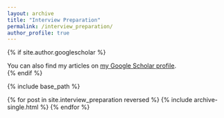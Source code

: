```yaml
---
layout: archive
title: "Interview Preparation"
permalink: /interview_preparation/
author_profile: true
---
```


{% if site.author.googlescholar %}
  <div class="wordwrap">You can also find my articles on <a href="{{site.author.googlescholar}}">my Google Scholar profile</a>.</div>
{% endif %}

{% include base_path %}

{% for post in site.interview_preparation reversed %}
  {% include archive-single.html %}
{% endfor %}
